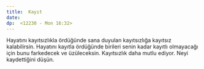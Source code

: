 ```yaml
---
title:  Kayıt
date: 
dp:  <12230 - Mon 16:32>
---
```



Hayatını kayıtsızlıkla ördüğünde sana duyulan kayıtsızlığa kayıtsız
kalabilirsin. Hayatını kayıtla ördüğünde birileri senin kadar kayıtlı
olmayacağı için bunu farkedecek ve üzüleceksin. Kayıtsızlık daha mutlu
ediyor. Neyi kaydettiğini düşün. 

